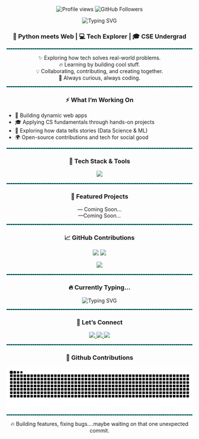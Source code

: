 <!-- Profile views and followers badges -->
<p align="center">
  <img src="https://komarev.com/ghpvc/?username=sumit-maurya18&style=flat-square&color=brightgreen" alt="Profile views"/>  
  <img src="https://img.shields.io/github/followers/sumit-maurya18?label=Followers&style=flat-square&color=blue" alt="GitHub Followers"/>
</p>

<!-- Animated Welcome Banner -->
<p align="center">
  <img src="https://readme-typing-svg.demolab.com?font=Fira+Code&weight=700&size=30&pause=1000&color=16F7E7&center=true&vCenter=true&width=500&lines=Hi%2C+I'm+Sumit+%F0%9F%91%8B;Welcome+to+my+GitHub+space!" alt="Typing SVG" />
</p>

<!-- Headline -->
<h3 align="center">🚀 Python meets Web | 💻 Tech Explorer | 🎓 CSE Undergrad</h3>

<hr style="border: 1px dashed #16F7E7;">

<!-- About Me -->
<p align="center">
✨ Exploring how tech solves real-world problems.<br />
🔥 Learning by building cool stuff.<br />
💡 Collaborating, contributing, and creating together.<br />
🌱 Always curious, always coding.
</p>

<hr style="border: 1px dashed #16F7E7;">

<!-- What I'm Working On -->
<h3 align="center">⚡ What I’m Working On</h3>

<ul>
  <li>🔧 Building dynamic web apps</li>
  <li>🎓 Applying CS fundamentals through hands-on projects</li>
  <li>🤖 Exploring how data tells stories (Data Science & ML)</li>
  <li>🌍 Open-source contributions and tech for social good</li>
</ul>

<hr style="border: 1px dashed #16F7E7;">

<!-- Tech Stack & Tools -->
<h3 align="center">🧰 Tech Stack & Tools</h3>
<p align="center">
  <img src="https://skillicons.dev/icons?i=html,css,js,react,nextjs,nodejs,express,mongodb,mysql,git,github,python,anaconda,cpp,jupyter" />
</p>

<hr style="border: 1px dashed #16F7E7;">

<!-- Featured Projects Section (customize these!) -->
<h3 align="center">🚩 Featured Projects</h3>
<p align="center">
  <a href="https://github.com/sumit-maurya18/YourTopRepo"><b><!--🌟 YourTopRepo--></b></a> — Coming Soon...<br>  <!--Your awesome project description here-->
  <a href="https://github.com/sumit-maurya18/AnotherCoolRepo"><b><!--🚀 AnotherCoolRepo--></b></a> —Coming Soon...<br>  <!--Brief summary about what this does.-->
<!--   <i>(Add or update links to your favorite repos!)</i> -->
</p>

<hr style="border: 1px dashed #16F7E7;">

<!-- GitHub Stats -->
<h3 align="center">📈 GitHub Contributions</h3>
<p align="center">
  <img src="https://github-readme-stats.vercel.app/api?username=sumit-maurya18&show_icons=true&theme=radical&include_all_commits=true&hide_border=true" height="160" />
  <img src="https://streak-stats.demolab.com?user=sumit-maurya18&theme=radical&hide_border=true" height="160" />
</p>
<p align="center">
  <img src="https://github-readme-stats.vercel.app/api/top-langs/?username=sumit-maurya18&layout=compact&theme=radical&hide_border=true" height="160" />
</p>

<hr style="border: 1px dashed #16F7E7;">

<!-- Currently Typing -->
<h3 align="center">🔥 Currently Typing...</h3>
<p align="center">
  <img src="https://readme-typing-svg.demolab.com?font=Fira+Code&size=22&pause=1000&color=16F7E7&center=true&vCenter=true&width=435&lines=Web+Dev;Tech+Enthusiast+%F0%9F%9A%80;Problem+Solver+%F0%9F%92%BB;Data+Enthusiast" alt="Typing SVG" />
</p>

<hr style="border: 1px dashed #16F7E7;">

<!-- Let's Connect -->
<h3 align="center">🤝 Let’s Connect</h3>
<p align="center">
  <a href="https://www.linkedin.com/in/sumitm620" target="_blank">
    <img src="https://img.shields.io/badge/LinkedIn-blue?style=for-the-badge&logo=linkedin&logoColor=white" />
  </a>
  <a href="mailto:mauryasumit620@gmail.com">
    <img src="https://img.shields.io/badge/Gmail-D14836?style=for-the-badge&logo=gmail&logoColor=white" />
  </a>
  <a href="https://discord.gg/GFdj6qTbS" target="_blank">
    <img src="https://img.shields.io/badge/Discord-7289DA?style=for-the-badge&logo=discord&logoColor=white" />
  </a>
</p>

<hr style="border: 1px dashed #16F7E7;">

<!-- Snake Game -->
<h3 align="center">🐍 Github Contributions</h3>
<p align="center">
  <img src="https://raw.githubusercontent.com/sumit-maurya18/sumit-maurya18/output/snake.svg" alt="Snake animation" />
</p>

<hr style="border: 1px dashed #16F7E7;">

<!-- Fun Fact or Quote -->
<p align="center">
<!--   <em>“Code is like humor. When you have to explain it, it’s bad.” – Cory House</em><br> -->
  🔥 Building features, fixing bugs....maybe waiting on that one unexpected commit.
</p>
